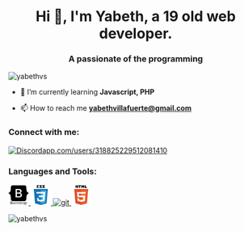 <h1 align="center">Hi 👋, I'm Yabeth, a 19 old web developer.</h1>
<h3 align="center">A passionate of the programming </h3>

<p align="left"> <img src="https://komarev.com/ghpvc/?username=yabethvs&label=Profile%20views&color=0e75b6&style=flat" alt="yabethvs" /> </p>

- 🌱 I’m currently learning **Javascript, PHP**

- 📫 How to reach me **yabethvillafuerte@gmail.com**

<h3 align="left">Connect with me:</h3>
<p align="left">
<a href="https://discord.gg/Discordapp.com/users/318825229512081410" target="blank"><img align="center" src="https://raw.githubusercontent.com/rahuldkjain/github-profile-readme-generator/master/src/images/icons/Social/discord.svg" alt="Discordapp.com/users/318825229512081410" height="30" width="40" /></a>
</p>

<h3 align="left">Languages and Tools:</h3>
<p align="left"> <a href="https://getbootstrap.com" target="_blank" rel="noreferrer"> <img src="https://raw.githubusercontent.com/devicons/devicon/master/icons/bootstrap/bootstrap-plain-wordmark.svg" alt="bootstrap" width="40" height="40"/> </a> <a href="https://www.w3schools.com/css/" target="_blank" rel="noreferrer"> <img src="https://raw.githubusercontent.com/devicons/devicon/master/icons/css3/css3-original-wordmark.svg" alt="css3" width="40" height="40"/> </a> <a href="https://git-scm.com/" target="_blank" rel="noreferrer"> <img src="https://www.vectorlogo.zone/logos/git-scm/git-scm-icon.svg" alt="git" width="40" height="40"/> </a> <a href="https://www.w3.org/html/" target="_blank" rel="noreferrer"> <img src="https://raw.githubusercontent.com/devicons/devicon/master/icons/html5/html5-original-wordmark.svg" alt="html5" width="40" height="40"/> </a> </p>

<p><img align="center" src="https://github-readme-streak-stats.herokuapp.com/?user=yabethvs&" alt="yabethvs" /></p>
